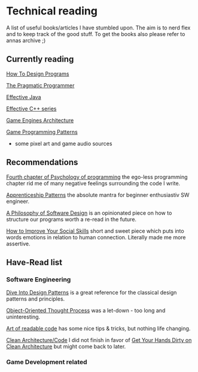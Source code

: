 # Technical reading

A list of useful books/articles I have stumbled upon. The aim is to nerd flex and to keep track of the good stuff. To get the books also please refer to annas archive ;)

## Currently reading

[How To Design Programs](https://htdp.org/)

[The Pragmatic Programmer](https://pragprog.com/titles/tpp20/the-pragmatic-programmer-20th-anniversary-edition/)

[Effective Java](https://www.amazon.com/Effective-Java-Joshua-Bloch/dp/0134685997)

[Effective C++ series](https://www.amazon.com/dp/1491903996/ref=mes-dp?_encoding=UTF8&pd_rd_w=8qnBQ&content-id=amzn1.sym.3a340fc9-0bb1-47bf-8573-ec35d7ba77e7&pf_rd_p=3a340fc9-0bb1-47bf-8573-ec35d7ba77e7&pf_rd_r=YWXSEP1XCFVJ7SZJKTRA&pd_rd_wg=AQMs6&pd_rd_r=7266a758-9798-47fe-a9e8-c8762a0fefa7)

[Game Engines Architecture](https://www.amazon.com/Engine-Architecture-Third-Jason-Gregory/dp/1138035459/ref=sr_1_1?crid=WD33GQAMJD1&dib=eyJ2IjoiMSJ9.3oADIyb8FFbyLI2RofJkazti3CmpqIHCnpQOqACxrO_S34UlVVLDOFFdOPR2t6SgEqcTXvrRdDbUK04mXfUTtif4LY4UfhUlB0B-CIG6FYGfSyR7CisjZGgHT2Bm_QYp8lmgCg14-dMQYC9bJf_WDoK0BGcJKRaYTdqQ8KwYYVw-BxMFOAe089x4LdhNW5Ihd9tFL39Ke1KW68DaGm6e83hXXwa05TVpQiyT9vbNiYI.HMkDmL31cac_cMAINDqyi9qRyp0u5LIT12eb7GrWomo&dib_tag=se&keywords=game+engine+architecture&qid=1746699830&s=books&sprefix=game+engines%2Cstripbooks-intl-ship%2C465&sr=1-1)

[Game Programming Patterns](http://gameprogrammingpatterns.com/)

+ some pixel art and game audio sources

## Recommendations

[Fourth chapter of Psychology of programming](local/PsychologyOfProgramming.pdf.gz) the ego-less programming chapter rid me of many negative feelings surrounding the code I write.

[Apprenticeship Patterns](https://www.amazon.com/Apprenticeship-Patterns-Guidance-Aspiring-Craftsman/dp/0596518382) the absolute mantra for beginner enthusiastiv SW engineer.

[A Philosophy of Software Design](https://www.amazon.com/Philosophy-Software-Design-John-Ousterhout/dp/1732102201) is an opinionated piece on how to structure our programs worth a re-read in the future.

[How to Improve Your Social Skills](https://www.amazon.com/How-Improve-Your-Social-Skills/dp/1647396441) short and sweet piece which puts into words emotions in relation to human connection. Literally made me more assertive.

## Have-Read list

### Software Engineering

[Dive Into Design Patterns](https://refactoring.guru/design-patterns/book) is a great reference for the classical design patterns and principles.

[Object-Oriented Thought Process](https://www.amazon.com/Object-Oriented-Thought-Process-Developers-Library/dp/0321861272) was a let-down - too long and uninteresting.

[Art of readable code](https://www.amazon.com/Art-Readable-Code-Practical-Techniques/dp/0596802293) has some nice tips & tricks, but nothing life changing.

[Clean Architecture/Code](https://www.amazon.com/Clean-Architecture-Craftsmans-Software-Structure/dp/0134494164) I did not finish in favor of [Get Your Hands Dirty on Clean Architecture](https://reflectoring.io/book/) but might come back to later.

### Game Development related
